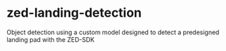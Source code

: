 # zed-landing-detection
Object detection using a custom model designed to detect a predesigned landing pad with the ZED-SDK
